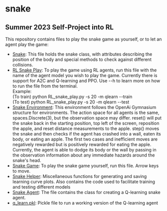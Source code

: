 # snake

## **Summer 2023 Self-Project into RL**

This repository contains files to play the snake game as yourself, or to let an agent play the game:

- [Snake](snake.py): This file holds the snake class, with attributes describing the position of the body and special methods to check against different collisions.
- [RL Snake Play](RL_snake_play.py): To play the game using RL agents, run this file with the name of the agent model you wish to play the game. Currently there is support for A2C and Q-learning and PPO. Use --h to learn more on how to run the file from the terminal. <br />
Example: <br />  (To train) python RL_snake_play.py -s 20 -m qlearn --train <br /> (To test) python RL_snake_play.py -s 20 -m qlearn --test
- [Snake Environment](snake_environment): This environment follows the OpenAi Gymnasium structure for environments. The action space for all agents is the same, spaces.Discrete(3), but the observation space may differ. reset() will put the snake back in the starting position, top left of the screen, reposition the apple, and reset distance measurements to the apple. step() moves the snake and then checks if the agent has crashed into a wall, eaten its body, or eating an apple. The first two cases and inefficient moves are negatively rewarded but is positively rewarded for eating the apple. Currently, the agent is able to dodge its body or the wall by passing in the observation information about any immediate hazards around the snake's head.
- [Snake Game](snake_game.py): To play the snake game yourself, run this file. Arrow keys to move.
- [Snake Helper](snake_helper.py): Miscellaneous functions for generating and saving learning curve plots. Also contains the code used to facilitate training and testing different models
- [Snake Agent](snake_agent.py): The file contains the class for creating a Q-learning snake agent.
- [q_learn.pkl](q_learn.pkl): Pickle file to run a working version of the Q-learning agent 
